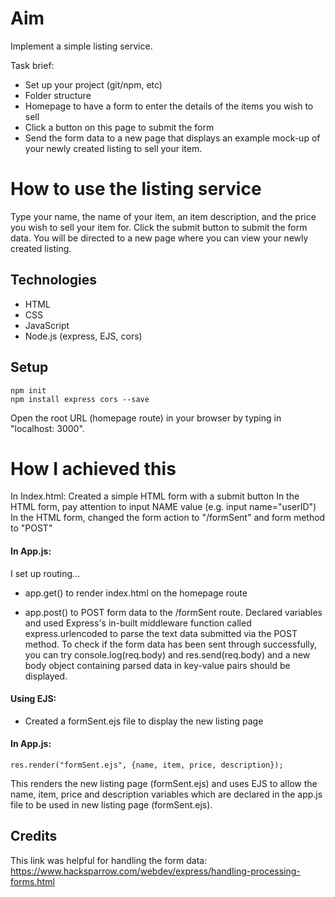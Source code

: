 # Aim

Implement a simple listing service. 

Task brief:
- Set up your project (git/npm, etc)
- Folder structure
- Homepage to have a form to enter the details of the items you wish to sell
- Click a button on this page to submit the form
- Send the form data to a new page that displays an example mock-up of your newly created listing to sell your item.

# How to use the listing service

Type your name, the name of your item, an item description, and the price you wish to sell your item for.
Click the submit button to submit the form data.
You will be directed to a new page where you can view your newly created listing.

## Technologies

- HTML
- CSS
- JavaScript
- Node.js (express, EJS, cors)

## Setup

```
npm init
npm install express cors --save
```
Open the root URL (homepage route) in your browser by typing in "localhost: 3000".

# How I achieved this

In Index.html:
Created a simple HTML form with a submit button
In the HTML form, pay attention to input NAME value (e.g. input name="userID")
In the HTML form, changed the form action to "/formSent" and form method to "POST"

#### In App.js:
I set up routing...
- app.get() to render index.html on the homepage route

- app.post() to POST form data to the /formSent route. Declared variables and used Express's in-built middleware function called express.urlencoded to parse the text data submitted via the POST method. To check if the form data has been sent through successfully, you can try console.log(req.body) and res.send(req.body) and a new body object containing parsed data in key-value pairs should be displayed.

#### Using EJS:
- Created a formSent.ejs file to display the new listing page

#### In App.js:
```
res.render("formSent.ejs", {name, item, price, description});
```
This renders the new listing page (formSent.ejs) and uses EJS to allow the name, item, price and description variables which are declared in the app.js file to be used in new listing page (formSent.ejs).


## Credits
This link was helpful for handling the form data: https://www.hacksparrow.com/webdev/express/handling-processing-forms.html 

